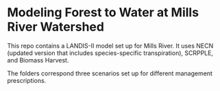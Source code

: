 # Modeling Forest to Water at Mills River Watershed 

This repo contains a LANDIS-II model set up for Mills River. It uses NECN (updated version that includes species-specific transpiration), SCRPPLE, and Biomass Harvest. 

The folders correspond three scenarios set up for different management prescriptions. 
